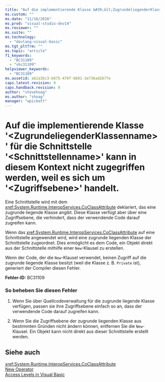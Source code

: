 ```yaml
---
title: "Auf die implementierende Klasse &#39;&lt;ZugrundeliegenderKlassenname&gt;&#39; f&#252;r die Schnittstelle &#39;&lt;Schnittstellenname&gt;&#39; kann in diesem Kontext nicht zugegriffen werden, weil es sich um &#39;&lt;Zugriffsebene&gt;&#39; handelt. | Microsoft Docs"
ms.custom: ""
ms.date: "11/16/2016"
ms.prod: "visual-studio-dev14"
ms.reviewer: ""
ms.suite: ""
ms.technology: 
  - "devlang-visual-basic"
ms.tgt_pltfrm: ""
ms.topic: "article"
f1_keywords: 
  - "BC31109"
  - "vbc31109"
helpviewer_keywords: 
  - "BC31109"
ms.assetid: ab2a3bc3-b875-476f-b601-3e736ad2677e
caps.latest.revision: 9
caps.handback.revision: 9
author: "stevehoag"
ms.author: "shoag"
manager: "wpickett"
---
```

# Auf die implementierende Klasse &#39;&lt;ZugrundeliegenderKlassenname&gt;&#39; f&#252;r die Schnittstelle &#39;&lt;Schnittstellenname&gt;&#39; kann in diesem Kontext nicht zugegriffen werden, weil es sich um &#39;&lt;Zugriffsebene&gt;&#39; handelt.
Eine Schnittstelle wird mit dem <xref:System.Runtime.InteropServices.CoClassAttribute> deklariert, das eine zugrunde liegende Klasse angibt. Diese Klasse verfügt aber über eine Zugriffsebene, die verhindert, dass der verwendende Code darauf zugreifen kann.  
  
 Wenn das <xref:System.Runtime.InteropServices.CoClassAttribute> auf eine Schnittstelle angewendet wird, wird eine zugrunde liegenden Klasse der Schnittstelle zugeordnet. Dies ermöglicht es dem Code, ein Objekt direkt aus der Schnittstelle mithilfe einer `New`\-Klausel zu erstellen.  
  
 Wenn der Code, der die `New`\-Klausel verwendet, keinen Zugriff auf die zugrunde liegende Klasse besitzt \(weil die Klasse z. B. `Private` ist\), generiert der Compiler diesen Fehler.  
  
 **Fehler\-ID:** BC31109  
  
### So beheben Sie diesen Fehler  
  
1.  Wenn Sie über Quellcodeverwaltung für die zugrunde liegende Klasse verfügen, passen sie ihre Zugriffsebene einfach so an, dass der verwendende Code darauf zugreifen kann.  
  
2.  Wenn Sie die Zugriffsebene der zugrunde liegenden Klasse aus bestimmten Gründen nicht ändern können, entfernen Sie die `New`\-Klausel. Ein Objekt kann nicht direkt aus dieser Schnittstelle erstellt werden.  
  
## Siehe auch  
 <xref:System.Runtime.InteropServices.CoClassAttribute>   
 [New Operator](../../visual-basic/language-reference/operators/new-operator.md)   
 [Access Levels in Visual Basic](../../visual-basic/programming-guide/language-features/declared-elements/access-levels.md)
